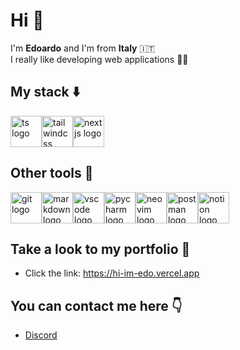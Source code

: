 # Hi 👋

I'm **Edoardo** and I'm from **Italy** 🇮🇹  
I really like developing web applications 👨‍💻

## My stack ⬇️
<div style="display:flex;">
  <img src="https://upload.wikimedia.org/wikipedia/commons/thumb/4/4c/Typescript_logo_2020.svg/512px-Typescript_logo_2020.svg.png" alt="ts logo" style="height: 50px" />
  <img src="https://upload.wikimedia.org/wikipedia/commons/thumb/d/d5/Tailwind_CSS_Logo.svg/640px-Tailwind_CSS_Logo.svg.png" alt="tailwindcss logo" style="height:50px"/>
  <img src="https://upload.wikimedia.org/wikipedia/commons/thumb/8/8e/Nextjs-logo.svg/640px-Nextjs-logo.svg.png" alt="nextjs logo" style="height:50px"/>
</div>

## Other tools 🚀
<div style="display: flex;">
  <img src="https://upload.wikimedia.org/wikipedia/commons/thumb/e/e0/Git-logo.svg/640px-Git-logo.svg.png" alt="git logo" style="height:50px"/>
  <img src="https://upload.wikimedia.org/wikipedia/commons/thumb/4/48/Markdown-mark.svg/640px-Markdown-mark.svg.png" alt="markdown logo" style="height:50px"/>
  <img src="https://upload.wikimedia.org/wikipedia/commons/thumb/9/9a/Visual_Studio_Code_1.35_icon.svg/640px-Visual_Studio_Code_1.35_icon.svg.png" alt="vscode logo" style="height:50px"/>
  <img src="https://upload.wikimedia.org/wikipedia/commons/thumb/1/1d/PyCharm_Icon.svg/640px-PyCharm_Icon.svg.png" alt="pycharm logo" style="height:50px"/>
  <img src="https://upload.wikimedia.org/wikipedia/commons/thumb/0/07/Neovim-mark-flat.svg/640px-Neovim-mark-flat.svg.png" alt="neovim logo" style="height:50px"/>
  <img src="https://upload.wikimedia.org/wikipedia/commons/thumb/c/c2/Postman_%28software%29.png/640px-Postman_%28software%29.png" alt="postman logo" style="height:50px"/>
  <img src="https://upload.wikimedia.org/wikipedia/commons/thumb/e/e9/Notion-logo.svg/100px-Notion-logo.svg.png?20220918151013" alt="notion logo" style="height:50px"/>
</div>

## Take a look to my **portfolio** 💼
- Click the link: https://hi-im-edo.vercel.app <br/>

## You can contact me here 👇
- <a href="https://discordapp.com/users/1221847032499667149">Discord</a>

<!---
Edoo29/Edoo29 is a ✨ special ✨ repository because its `README.md` (this file) appears on your GitHub profile.
You can click the Preview link to take a look at your changes.
--->
